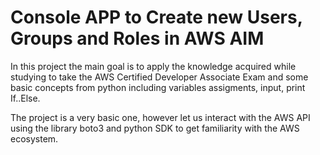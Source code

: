 # Console APP to Create new Users, Groups and Roles in AWS AIM

In this project the main goal is to apply the knowledge acquired while
studying to take the AWS Certified Developer Associate Exam and some
basic concepts from python including variables assigments, input, print
If..Else.

The project is a very basic one, however let us interact with the AWS API
using the library boto3 and python SDK to get familiarity with the AWS ecosystem.